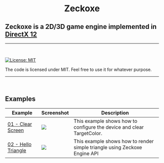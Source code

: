 
<h1 align="center">
  Zeckoxe
  <br>
  
  ## Zeckoxe is a 2D/3D game engine implemented in [DirectX 12](https://docs.microsoft.com/en-us/windows/desktop/direct3d12/directx-12-programming-guide)
  
</h1>

<hr>


<br>

[![License: MIT](https://img.shields.io/badge/License-MIT-yellow.svg)](https://github.com/IZNITE/IZNITE-Engine/blob/master/LICENSE)

The code is licensed under MIT. Feel free to use it for whatever purpose.

<hr>
<br>



## Examples



| Example   | Screenshot  | Description          |
|------------|-------------|----------------------|
| [01 - Clear Screen](https://github.com/IZNITE/Zeckoxe/tree/master/Src/02-Triangle.PNG) | ![](https://github.com/FaberSan/Zeckoxe/blob/master/IMG/01-ClearScreen.PNG) | This example shows how to configure the device and clear TargetColor. |
| [02 - Hello Triangle](https://github.com/IZNITE/Zeckoxe/tree/master/Src/02-Triangle) | ![](https://github.com/FaberSan/Zeckoxe/blob/master/IMG/02-Triangle.PNG) | This example shows how to render simple triangle using Zeckoxe Engine API |
